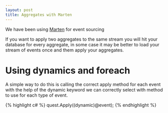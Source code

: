 ```yaml
---
layout: post
title: Aggregates with Marten
---
```


We have been using [Marten](https://github.com/JasperFx/marten) for event sourcing

If you want to apply two aggregates to the same stream you will hit your database for every aggregate, in some case it may be better to load your stream of events once and them apply your aggregates.



# Using dynamics and foreach
A simple way to do this is calling the correct apply method for each event with the help of the dynamic keyword we can correctly select with method to use for each type of event.

{% highlight c# %}
quest.Apply((dynamic)@event);
{% endhighlight %}